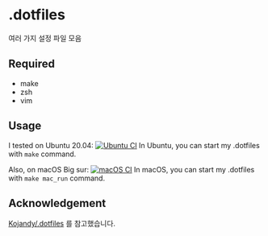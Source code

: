 # .dotfiles

여러 가지 설정 파일 모음

## Required
* make
* zsh
* vim

## Usage

I tested on Ubuntu 20.04:
[![Ubuntu CI](https://github.com/Fumire/.dotfiles/actions/workflows/ubuntu.yml/badge.svg?branch=master)](https://github.com/Fumire/.dotfiles/actions/workflows/ubuntu.yml)
In Ubuntu, you can start my .dotfiles with `make` command.

Also, on macOS Big sur:
[![macOS CI](https://github.com/Fumire/.dotfiles/actions/workflows/mac.yml/badge.svg)](https://github.com/Fumire/.dotfiles/actions/workflows/mac.yml)
In macOS, you can start my .dotfiles with `make mac_run` command.

## Acknowledgement

[Kojandy/.dotfiles](https://github.com/kojandy/.dotfiles) 를 참고했습니다. 
